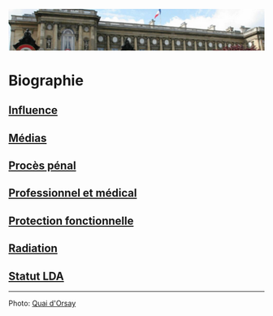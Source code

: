 ![mae](../_aux/mae.png)

# Biographie

## [Influence](./influence.md)
## [Médias](./medias.md)
## [Procès pénal](./aplogan.md)
## [Professionnel et médical](./promed.md)
## [Protection fonctionnelle](./pf.md)
## [Radiation](./radiation.md)
## [Statut LDA](./reqlda.md)

---
Photo: [Quai d'Orsay](https://www.programme.tv/imgre/fit/http.3A.2F.2Fprd2-bone-image.2Es3-website-eu-west-1.2Eamazonaws.2Ecom.2FTEL.2Enews.2F2018.2F01.2F11.2Fecab1c79-8423-4c58-ac39-e22e60d33479.2Ejpeg/660x370/quality/80/le-ministere-des-affaires-etrangeres-en-6-informations-insolites.jpg)

